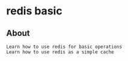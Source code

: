 # redis basic

## About
	Learn how to use redis for basic operations
	Learn how to use redis as a simple cache